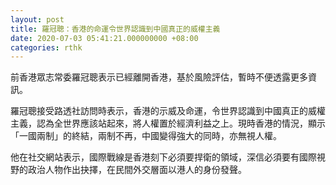 ```yaml
---
layout: post
title: 羅冠聰：香港的命運令世界認識到中國真正的威權主義
date: 2020-07-03 05:41:21.000000000 +08:00
categories: rthk
---
```


前香港眾志常委羅冠聰表示已經離開香港，基於風險評估，暫時不便透露更多資訊。

羅冠聰接受路透社訪問時表示，香港的示威及命運，令世界認識到中國真正的威權主義，認為全世界應該站起來，將人權置於經濟利益之上。現時香港的情況，顯示「一國兩制」的終結，兩制不再，中國變得強大的同時，亦無視人權。

他在社交網站表示，國際戰線是香港刻下必須要捍衛的領域，深信必須要有國際視野的政治人物作出抉擇，在民間外交層面以港人的身份發聲。
